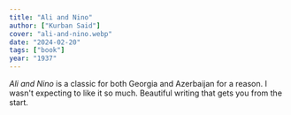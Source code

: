 ```yaml
---
title: "Ali and Nino"
author: ["Kurban Said"]
cover: "ali-and-nino.webp"
date: "2024-02-20"
tags: ["book"]
year: "1937"
---
```


<cite>Ali and Nino</cite> is a classic for both Georgia and Azerbaijan for a reason. I wasn't expecting to like it so much. Beautiful writing that gets you from the start.
